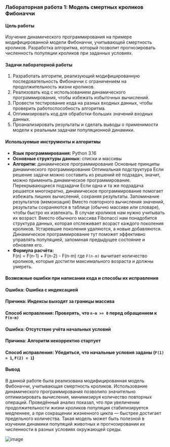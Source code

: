 ### **Лабораторная работа 1: Модель смертных кроликов Фибоначчи**

#### **Цель работы**
Изучение динамического программирования на примере модифицированной модели Фибоначчи, учитывающей смертность кроликов. Разработка алгоритма, который позволит прогнозировать численность популяции кроликов при заданных условиях.

#### **Задачи лабораторной работы**
1. Разработать алгоритм, реализующий модифицированную последовательность Фибоначчи с ограничением на продолжительность жизни кроликов.
2. Реализовать код с использованием динамического программирования, чтобы избежать избыточных вычислений.
3. Провести тестирование кода на разных входных данных, чтобы проверить работоспособность алгоритма.
4. Оптимизировать код для обработки больших значений входных данных.
5. Проанализировать результаты и сделать выводы о применимости модели к реальным задачам популяционной динамики.

#### **Используемые инструменты и алгоритмы**
- **Язык программирования:** Python 3.16
- **Основные структуры данных:** списки и массивы
- **Алгоритм:** динамическое программирование
  Основные принципы динамического программирования
Оптимальная подструктура Если решение задачи можно составить из решений её подзадач, значит, можно применить динамическое программирование.
Перекрывающиеся подзадачи Если одна и та же подзадача решается многократно, динамическое программирование помогает избежать лишних вычислений, сохраняя результаты.
Запоминание результатов (мемоизация) Вместо повторного вычисления значений, результаты сохраняются в таблице (обычно массиве или словаре), чтобы быстро их извлекать.
В случае кроликов нам нужно учитывать их возраст. Вместо обычного массива Fibonacci нам понадобится структура данных, которая отслеживает возраст каждого поколения кроликов. Устаревшие поколения удаляются, а новые добавляются. Динамическое программирование тут поможет эффективно управлять популяцией, запоминая предыдущее состояние и обновляя его.
- **Формула расчёта:**  
  F(n) = F(n-1) + F(n-2) - F(n-m)
  где `F(n-m)` вычитает количество кроликов, которые достигли максимального возраста и должны умереть.

#### **Возможные ошибки при написании кода и способы их исправления**
#### **Ошибка:**  Ошибка с индексацией
#### **Причина:**  Индексы выходят за границы массива
#### **Способ исправления:**  Проверять, что `n-m >= 0` перед обращением к `F(n-m)`

#### **Ошибка**:  Отсутствие учёта начальных условий 
#### **Причина**:   Алгоритм некорректно стартует
#### **Способ исправления**:  Убедиться, что начальные условия заданы (`F(1) = 1`, `F(2) = 1`)

#### **Вывод**
В данной работе была реализована модифицированная модель Фибоначчи, учитывающая смертность кроликов. Использование динамического программирования позволило значительно оптимизировать вычисления, минимизируя количество повторных операций. Проведённый анализ показал, что при увеличении продолжительности жизни кроликов популяция стабилизируется медленнее, а при сокращении жизненного цикла — быстрее достигает предельного количества. Такая модель может быть полезной в изучении динамики популяций животных и прогнозировании их численности в разных условиях окружающей среды.

![image](https://github.com/user-attachments/assets/818ed269-2bfb-4033-bbd8-59686a77acdf)


